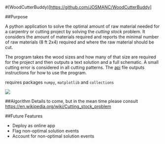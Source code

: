 #(WoodCutterBuddy)[https://github.com/JOSMANC/WoodCutterBuddy]

##Purpose

A python application to solve the optimal amount of raw material needed for a carpentry or cutting project by solving the *cutting stock* problem.  It considers the amount of materials required and reports the minimal number of raw materials (8 ft 2x4) required and where the raw material should be cut.

The program takes the wood sizes and how many of that size are required for the project and then outputs a text solution and a full schematic.  A small cutting error is considered in all cutting patterns.   The [api](https://github.com/JOSMANC/WoodCutterBuddy/blob/master/WoodCutterBuddy_api.py) file outputs instructions for how to use the program. 

requires packages `numpy`, `matplotlib` and `collections`

![](https://github.com/JOSMANC/WoodCutterBuddy/blob/master/image/woodbuddyschematic.png)

##Algorithm
Details to come, but in the mean time please consult https://en.wikipedia.org/wiki/Cutting_stock_problem

##Future Features
- Deploy as online app
- Flag non-optimal solution events
- Account for non-optimal solution events
